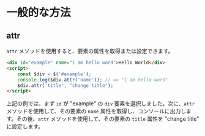# 一般的な方法

## attr

`attr` メソッドを使用すると、要素の属性を取得または設定できます。

```html
<div id="example" name="i am hello word">Hello World</div>
<script>
    const $div = $('#example');
    console.log($div.attr('name')); // => "i am hello word"
    $div.attr('title', "change title");
</script>
```

上記の例では、まず `id` が "example" の `div` 要素を選択しました。次に、`attr` メソッドを使用して、その要素の `name` 属性を取得し、コンソールに出力します。その後、`attr` メソッドを使用して、その要素の `title` 属性を "change title" に設定します。